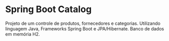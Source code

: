 # Spring Boot Catalog
Projeto de um controle de produtos, fornecedores e categorias. Utilizando linguagem Java, Frameworks Spring Boot e JPA/Hibernate.
Banco de dados em memória H2.
